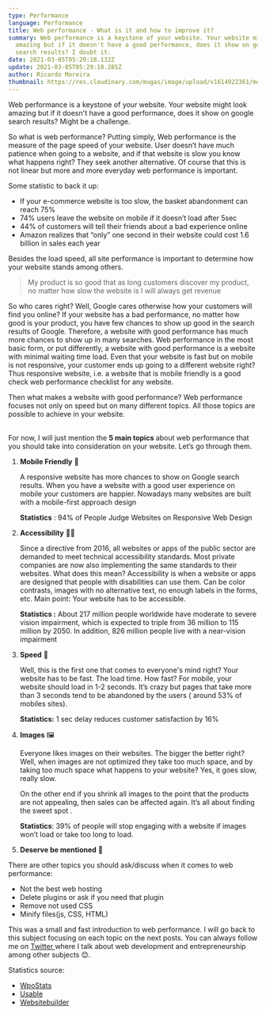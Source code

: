 ```yaml
---
type: Performance
language: Performance
title: Web performance - What is it and how to improve it?
summary: Web performance is a keystone of your website. Your website might look
  amazing but if it doesn't have a good performance, does it show on google
  search results? I doubt it.
date: 2021-03-05T05:29:18.132Z
update: 2021-03-05T05:29:18.285Z
author: Ricardo Moreira
thumbnail: https://res.cloudinary.com/mugas/image/upload/v1614922361/monday_zv1qaj.png
---
```

Web performance is a keystone of your website. Your website might look amazing but if it doesn't have a good performance, does it show on google search results? Might be a challenge. 

So what is web performance? Putting simply, Web performance is the measure of the page speed of your website. User doesn’t have much patience when going to a website, and if that website is slow you know what happens right? They seek another alternative. Of course that this is not linear but more and more everyday web performance is important. 

Some statistic to back it up: 

* If your e-commerce website is too slow, the basket abandonment can reach 75%
* 74% users leave the website on mobile if it doesn’t load after 5sec
* 44% of customers will tell their friends about a bad experience online
* Amazon realizes that “only” one second in their website could cost 1.6 billion in sales each year

Besides the load speed, all site performance is important to determine how your website stands among others. 

> My product is so good that as long customers discover my product, no matter how slow the website is I will always get revenue

So who cares right? Well, Google cares otherwise how your customers will find you online?  If your website has a bad performance, no matter how good is your product, you have few chances to show up good in the search results of Google.  Therefore, a website with good performance has much more chances to show up in many searches. Web performance in the most basic form, or put differently, a website with good performance is a website with minimal waiting time load. Even that your website is fast but on mobile is not responsive, your customer ends up going to a different website right? Thus responsive website, i.e. a website that is mobile friendly is a good check web performance checklist for any website. 

Then what makes a website with good performance? Web performance focuses not only on speed but on many different topics. All those topics are possible to achieve in your website.

\
For now, I will just mention the **5 main topics** about web performance that you should take into consideration on your website. Let’s go through them.

1. **Mobile Friendly**  📱

   A responsive website has more chances to show on Google search results. When you have a website with a good user experience on mobile your customers are happier. Nowadays many websites are built with a mobile-first approach design 

   **Statistics** : 94% of People Judge Websites on Responsive Web Design
2. **Accessibility** 🦻🏻

   Since a directive from 2016, all websites or apps of the public sector are demanded to meet technical accessibility standards. Most private companies are now also implementing the same standards to their websites. What does this mean? Accessibility is when a website or apps are designed that people with disabilities can use them. Can be color contrasts, images with no alternative text, no enough labels in the forms, etc. Main point: Your website has to be accessible. 

   **Statistics :**  About 217 million people worldwide have moderate to severe vision impairment, which is expected to triple from 36 million to 115 million by 2050. In addition, 826 million people live with a near-vision impairment
3. **Speed** 🚄

    Well, this is the first one that comes to everyone's mind right? Your website has to be fast. The load time. How fast? For mobile, your website should load in 1-2 seconds. It’s crazy but pages that take more than 3 seconds tend to be abandoned by the users ( around 53% of mobiles sites). 

   **Statistics:** 1 sec delay reduces customer satisfaction by 16%
4. **Images** 🖼️

   Everyone likes images on their websites. The bigger the better right? Well, when images are not optimized they take too much space, and by taking too much space what happens to your website? Yes, it goes slow, really slow. 

   On the other end  if you shrink all images to the point that the products are not appealing, then sales can be affected again. It’s all about finding the sweet spot .

   **Statistics**: 39% of people will stop engaging with a website if images won’t load or take too long to load.
5. **Deserve be mentioned** 🍢

There are other topics you should ask/discuss when it comes to web performance: 

* Not the best web hosting
* Delete plugins or ask if you need that plugin
* Remove not used CSS
* Minify files(js, CSS, HTML)

This was a small and fast introduction to web performance. I will go back to this subject focusing on each topic on the next posts. 
You can always follow me on [Twitter ](https://twitter.com/mugas11)where I talk about web development and entrepreneurship among other subjects 😊.

Statistics source:

* [WpoStats](https://wpostats.com/)
* [Usable](https://blog.usablenet.com/)
* [Websitebuilder](https://www.websitebuilderexpert.com/building-websites/website-load-time-statistics/)

